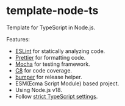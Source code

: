 # template-node-ts

Template for TypeScript in Node.js.

Features:

- [ESLint](https://typescript-eslint.io/) for statically analyzing code.
- [Prettier](https://prettier.io/) for formatting code.
- [Mocha](https://mochajs.org/) for testing framework.
- [C8](https://github.com/bcoe/c8) for code coverage.
- [bumper](https://github.com/evan361425/version-bumper) for release helper.
- ESM(Ecma Script Module) based project.
- Using Node.js v18.
- Follow [strict TypeScript settings](https://github.com/tsconfig/bases/blob/main/bases/strictest.json).
